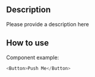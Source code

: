 ## Description

Please provide a description here

## How to use

Component example:

```js
<Button>Push Me</Button>
```
